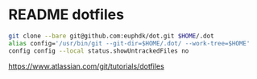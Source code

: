 # README dotfiles

```bash
git clone --bare git@github.com:euphdk/dot.git $HOME/.dot
alias config='/usr/bin/git --git-dir=$HOME/.dot/ --work-tree=$HOME'
config config --local status.showUntrackedFiles no
```

<https://www.atlassian.com/git/tutorials/dotfiles>
